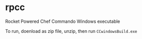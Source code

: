 # rpcc
Rocket Powered Chef Commando Windows executable

To run, doenload as zip file, unzip, then run `CCwindowsBuild.exe`
